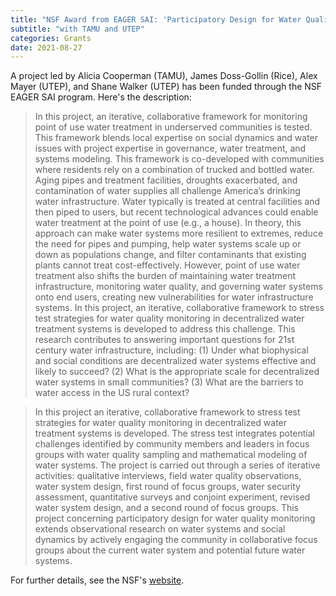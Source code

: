 ```yaml
---
title: "NSF Award from EAGER SAI: 'Participatory Design for Water Quality Monitoring of Highly Decentralized Water Infrastructure Systems'"
subtitle: "with TAMU and UTEP"
categories: Grants
date: 2021-08-27
---
```


A project led by Alicia Cooperman (TAMU), James Doss-Gollin (Rice), Alex Mayer (UTEP), and Shane Walker (UTEP) has been funded through the NSF EAGER SAI program.
Here's the description:

> In this project, an iterative, collaborative framework for monitoring point of use water treatment in under­served communities is tested. This framework blends local expertise on social dynamics and water issues with project expertise in governance, water treatment, and systems modeling. This framework is co-developed with communities where residents rely on a combination of trucked­ and bottled water. Aging pipes and treatment facilities, droughts exacerbated, and contamination of water supplies all challenge America’s drinking water infrastructure. Water typically is treated at central facilities and then piped to users, but recent technological advances could enable water treatment at the point of use (e.g., a house). In theory, this approach can make water systems more resilient to extremes, reduce the need for pipes and pumping, help water systems scale up or down as populations change, and filter contaminants that existing plants cannot treat cost-effectively. However, point of use water treatment also shifts the burden of maintaining water treatment infrastructure, monitoring water quality, and governing water systems onto end users, creating new vulnerabilities for water infrastructure systems. In this project, an iterative, collaborative frame­work to stress test strategies for water quality monitoring in decentralized water treatment systems is developed to address this challenge. This research contributes to answering important questions for 21st century water infrastructure, including: (1) Under what biophysical and social conditions are decentralized water systems effective and likely to succeed? (2) What is the appropriate scale for decentralized water systems in small communities? (3) What are the barriers to water access in the US rural context?

> In this project an iterative, collaborative frame­work to stress test strategies for water quality monitoring in decentralized water treatment systems is developed. The stress test integrates potential challenges identified by community members and leaders in focus groups with water quality sampling and mathematical modeling of water systems. The project is carried out through a series of iterative activities: qualitative interviews, field water quality observations, water system design, first round of focus groups, water security assessment, quantitative surveys and conjoint experiment, revised water system design, and a second round of focus groups. This project concerning participatory design for water quality monitoring extends observational research on water systems and social dynamics by actively engaging the community in collaborative focus groups about the current water system and potential future water systems.

For further details, see the NSF's [website](https://www.nsf.gov/awardsearch/showAward?AWD_ID=2120829&HistoricalAwards=false).
